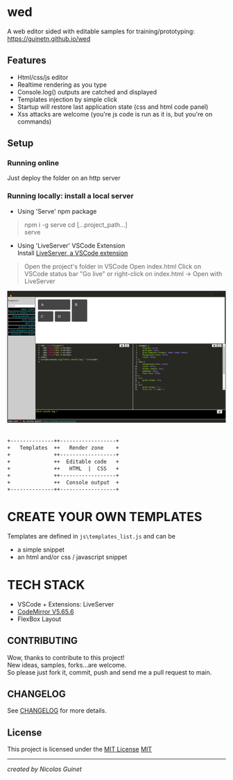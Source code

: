 # wed
A web editor sided with editable samples for training/prototyping: <https://guinetn.github.io/wed> 

## Features

* Html/css/js editor   
* Realtime rendering as you type
* Console.log() outputs are catched and displayed
* Templates injection by simple click      
* Startup will restore last application state (css and html code panel)  
* Xss attacks are welcome (you're js code is run as it is, but you're on commands)

## Setup

### Running online

Just deploy the folder on an http server

### Running locally: install a local server

* Using 'Serve' npm package 
>npm i -g serve
>cd […project_path…]  
>serve 

* Using 'LiveServer' VSCode Extension  
Install [LiveServer, a VSCode extension](https://marketplace.visualstudio.com/items?itemName=ritwickdey.LiveServer)  
> Open the project's folder in VSCode
> Open index.html
> Click on VSCode status bar "Go live" or right-click on index.html → Open with LiveServer

![Wed screenshoot](wed.png)

<pre> <code>
+--------------++------------------+   
+   Templates  ++   Render zone    +   
+              ++------------------+   
+              ++  Editable code   +  
+              ++   HTML  |  CSS   +  
+              ++------------------+  
+              ++  Console output  +   
+--------------++------------------+   
</code></pre>

# CREATE YOUR OWN TEMPLATES

Templates are defined in `js\templates_list.js` and can be  
* a simple snippet 
* an html and/or css / javascript snippet

# TECH STACK

* VSCode + Extensions: LiveServer
* [CodeMirror V5.65.6](https://codemirror.net/)
* FlexBox Layout

## CONTRIBUTING

Wow, thanks to contribute to this project!   
New ideas, samples, forks...are welcome.  
So please just fork it, commit, push and send me a pull request to main.  

## CHANGELOG

See [CHANGELOG](CHANGELOG.md) for more details.


## License

This project is licensed under the [MIT License](LICENSE)
[MIT](https://choosealicense.com/licenses/mit/)

---

*created by Nicolas Guinet*


